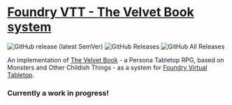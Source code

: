 # [Foundry VTT - The Velvet Book system](https://foundryvtt.com/packages/tvb/)

![GitHub release (latest SemVer)](https://img.shields.io/github/v/release/itamarcu/FoundryVTT-TheVelvetBook?style=for-the-badge) 
![GitHub Releases](https://img.shields.io/github/downloads/itamarcu/FoundryVTT-TheVelvetBook/latest/total?style=for-the-badge) 
![GitHub All Releases](https://img.shields.io/github/downloads/itamarcu/FoundryVTT-TheVelvetBook/total?style=for-the-badge&label=Downloads+total)  

An implementation of [The Velvet Book](https://www.reddit.com/r/rpg/comments/izwyth/the_velvet_book_persona_tabletop_rpg_08_draft/) - a Persona Tabletop RPG, based on Monsters and Other Childish Things - as a  system for [Foundry Virtual Tabletop](http://foundryvtt.com).

### Currently a work in progress!
